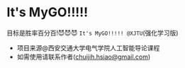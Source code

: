 # It's MyGO!!!!!

目标是胜率百分百!😈😈😈 `It's MyGO!!!!! @XJTU`(强化学习版)

- 项目来源@西安交通大学电气学院人工智能导论课程
- 如需使用请联系作者(chuijih.hsiao@gmail.com)